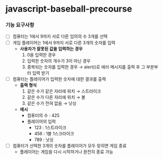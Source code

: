# javascript-baseball-precourse
### 기능 요구사항
- [ ] 컴퓨터는 1에서 9까지 서로 다른 임의의 수 3개를 선택
- [ ] 게임 플레이어는 1에서 9까지 서로 다른 3개의 숫자를 입력
  - __사용자가 잘못된 값을 입력하는 경우__
    1. 0을 입력한 경우
    2. 입력한 숫자의 개수가 3이 아닌 경우
    3. 중복되는 숫자를 입력한 경우
    &rarr; alert()로 에러 메시지를 출력 후 그 부분부터 입력 받기
- [ ] 컴퓨터는 플레이어가 입력한 숫자에 대한 결과를 출력
  - __출력 형식__
    1. 같은 수가 같은 자리에 위치 &rarr; 스트라이크
    2. 같은 수가 다른 자리에 위치 &rarr; 볼
    3. 같은 수가 전혀 없음 &rarr; 낫싱
  - __예시__
    + 컴퓨터의 수 : 425
    + 플레이어의 입력
      * 123 : 1스트라이크
      * 456 : 1볼 1스크라이크
      * 789 : 낫싱
- [ ] 컴퓨터가 선택한 3개의 숫자를 플레이어가 모두 맞히면 게임 종료
  - 플레이어는 게임을 다시 시작하거나 완전히 종료 가능